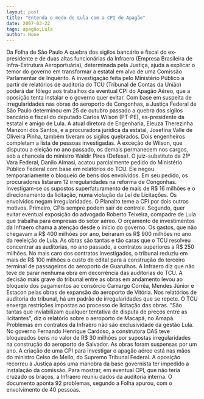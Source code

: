 ```yaml
---
layout: post
title: "Entenda o medo de Lula com a CPI do Apagão"
date: 2007-03-22
tags: apagão,Lula
author: None
---
```

Da Folha de São Paulo
A quebra dos sigilos bancário e fiscal do ex-presidente e de duas altas funcionárias da Infraero (Empresa Brasileira de Infra-Estrutura Aeroportuária), determinada pela Justiça, ajuda a explicar o temor do governo em transformar a estatal em alvo de uma Comissão Parlamentar de Inquérito.
A investigação feita pelo Ministério Público a partir de relatórios de auditoria do TCU (Tribunal de Contas da União) poderá dar fôlego aos trabalhos da eventual CPI do Apagão Aéreo, que a oposição tenta instalar e o governo quer evitar. 
Com base em suspeita de irregularidades nas obras do aeroporto de Congonhas, a Justiça Federal de São Paulo determinou em 25 de outubro passado a quebra dos sigilos bancário e fiscal do deputado Carlos Wilson (PT-PE), ex-presidente da estatal e amigo de Lula.
A atual diretora de Engenharia, Eleuza Therezinha Manzoni dos Santos, e a procuradora jurídica da estatal, Josefina Valle de Oliveira Pinha, também tiveram os sigilos quebrados. Dois engenheiros completam a lista de pessoas investigadas. 
À exceção de Wilson, que disputou a eleição no ano passado, os demais permanecem nos cargos, sob a chancela do ministro Waldir Pires (Defesa). O juiz-substituto da 21ª Vara Federal, Danilo Almasi, acatou parcialmente pedido do Ministério Público Federal com base em relatórios do TCU. Ele negou temporariamente o bloqueio de bens dos envolvidos.
Em seu pedido, os procuradores listaram 12 irregularidades na reforma de Congonhas. Investigam-se os supostos superfaturamento de mais de R$ 16 milhões e o direcionamento da licitação, numa violação da Lei de Licitações. Os envolvidos negam irregularidades.
O Planalto teme a CPI por dois outros motivos. Primeiro, CPIs sempre podem sair de controle. Segundo, quer evitar eventual exposição do advogado Roberto Teixeira, compadre de Lula que trabalha para empresas do setor aéreo. 
O orçamento de investimentos da Infraero chama a atenção desde o início do governo. Os gastos, que não chegavam a R$ 400 milhões por ano, beiraram os R$ 900 milhões no ano da reeleição de Lula.
As obras são tantas e tão caras que o TCU resolveu concentrar as auditorias, no ano passado, a contratos superiores a R$ 250 milhões. No mais caro dos contratos investigados, o tribunal reduziu em mais de R$ 100 milhões o custo de edital para a construção do terceiro terminal de passageiros do aeroporto de Guarulhos.
A Infraero diz que não teve de parar nenhuma obra em decorrência das auditorias do TCU. A decisão mais grave do tribunal entre as obras em andamento levou ao bloqueio dos pagamentos ao consórcio Camargo Corrêa, Mendes Júnior e Estacon pelas obras de expansão do aeroporto de Vitória.
Nos relatórios de auditoria do tribunal, há um padrão de irregularidades que se repete. O TCU enxerga restrições impostas ao processo de licitação das obras. \"São tantas que inviabilizam qualquer tentativa de disputa de preços entre as licitantes\", diz o relatório sobre o aeroporto de Macapá, no Amapá.
Problemas em contratos da Infraero não são exclusividade da gestão Lula. No governo Fernando Henrique Cardoso, a construtora OAS teve bloqueados bens no valor de R$ 30 milhões por supostas irregularidades na construção do aeroporto de Salvador. As obras foram suspensas por um ano.
A criação de uma CPI para investigar o apagão aéreo está nas mãos do ministro Celso de Mello, do Supremo Tribunal Federal. A oposição recorreu à Justiça após uma manobra da base governista ter impedido a instalação da comissão. Para mostrar, em eventual CPI, que não teria cruzado os braços, a Infraero reuniu dados da auditoria interna. O documento aponta 92 problemas, segundo a Folha apurou, com o envolvimento de 40 pessoas. 